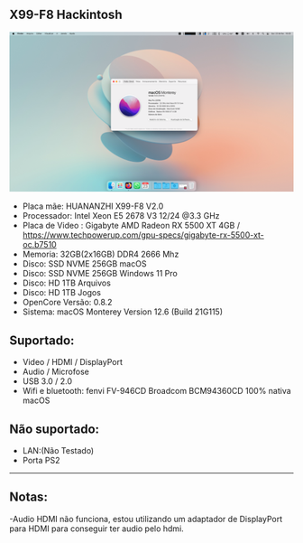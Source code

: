 ## X99-F8 Hackintosh

![Screenshot](https://github.com/marcello0201/X99-F8-Hackintosh-Monterey/blob/main/imagem/Monterey%20on%20X99-F8.png)

- Placa mãe: HUANANZHI X99-F8 V2.0
- Processador: Intel Xeon E5 2678 V3 12/24 @3.3 GHz
- Placa de Video : Gigabyte AMD Radeon RX 5500 XT 4GB / 
    https://www.techpowerup.com/gpu-specs/gigabyte-rx-5500-xt-oc.b7510
- Memoria: 32GB(2x16GB) DDR4 2666 Mhz
- Disco: SSD NVME 256GB macOS
- Disco: SSD NVME 256GB Windows 11 Pro
- Disco: HD 1TB Arquivos
- Disco: HD 1TB Jogos
- OpenCore Versão: 0.8.2 
- Sistema:  macOS Monterey Version 12.6 (Build 21G115)

## Suportado:

- Video / HDMI / DisplayPort
- Audio / Microfose
- USB 3.0 / 2.0
- Wifi e bluetooth: fenvi FV-946CD Broadcom BCM94360CD 100% nativa macOS

## Não suportado:

- LAN:(Não Testado)
- Porta PS2 



-------------------
## Notas:
-Audio HDMI não funciona, estou utilizando um adaptador de DisplayPort para HDMI para conseguir ter audio pelo hdmi.
